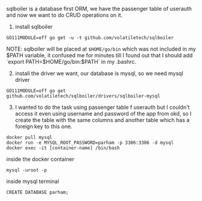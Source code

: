sqlboiler is a database first ORM, we have the passenger table of userauth and now we want to do CRUD operations on it.

1. install sqlboiler
```shell script
GO111MODULE=off go get -u -t github.com/volatiletech/sqlboiler
```
NOTE: sqlboiler will be placed at `$HOME/go/bin` which was not included in my $PATH variable, it confused me for minutes
till I found out that I should add `export PATH=$HOME/go/bin:$PATH` in my .bashrc.

2. install the driver we want, our database is mysql, so we need mysql driver
```shell script
GO111MODULE=off go get github.com/volatiletech/sqlboiler/drivers/sqlboiler-mysql
```

3. I wanted to do the task using passenger table f userauth but I couldn't access it even using username and password of
the app from okd, so I create the table with the same columns and another table which has a foreign key to this one.
```shell script
docker pull mysql
docker run -e MYSQL_ROOT_PASSWORD=parham -p 3306:3306 -d mysql
docker exec -it [container-name] /bin/bash
```
inside the docker container
```shell script
mysql -uroot -p
```
inside mysql terminal
```shell script
CREATE DATABASE parham;
```
